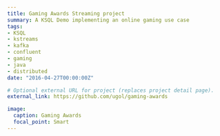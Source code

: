 ```yaml
---
title: Gaming Awards Streaming project
summary: A KSQL Demo implementing an online gaming use case
tags:
- KSQL
- kstreams
- kafka
- confluent
- gaming
- java
- distributed
date: "2016-04-27T00:00:00Z"

# Optional external URL for project (replaces project detail page).
external_link: https://github.com/ugol/gaming-awards

image:
  caption: Gaming Awards
  focal_point: Smart
---
```

